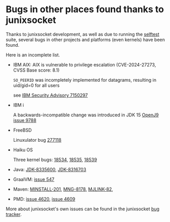 # Bugs in other places found thanks to junixsocket

Thanks to junixsocket development, as well as due to running the [selftest](selftest.html) suite, several bugs in other projects and platforms (even kernels) have been found.

Here is an incomplete list.

* IBM AIX: AIX is vulnerable to privilege escalation (CVE-2024-27273, CVSS Base score: 8.1)

  `SO_PEERID` was incompletely implemented for datagrams, resulting in uid/gid=0 for all users
  
  see [IBM Security Advisory 7150297](https://www.ibm.com/support/pages/node/7150297)

* IBM i

  A backwards-incompatible change was introduced in JDK 15 [OpenJ9 issue 9788](https://github.com/eclipse-openj9/openj9/issues/9788)

* FreeBSD

  Linuxulator bug [277118](https://bugs.freebsd.org/bugzilla/show_bug.cgi?id=277118)

* Haiku OS

  Three kernel bugs: [18534](https://dev.haiku-os.org/ticket/18534), [18535](https://dev.haiku-os.org/ticket/18535), [18539](https://dev.haiku-os.org/ticket/18539)

* Java: [JDK-8335600](https://bugs.openjdk.org/browse/JDK-8335600), [JDK-8316703](https://bugs.openjdk.org/browse/JDK-8316703)

* GraalVM: [issue 547](https://github.com/graalvm/native-build-tools/issues/547)

* Maven: [MINSTALL-201](https://issues.apache.org/jira/browse/MINSTALL-201), [MNG-8178](https://issues.apache.org/jira/browse/MNG-8178), [MJLINK-82](https://issues.apache.org/jira/browse/MJLINK-82), 

* PMD: [issue 4620](https://github.com/pmd/pmd/issues/4620), [issue 4609](https://github.com/pmd/pmd/pull/4609)

More about junixsocket's own issues can be found in the junixsocket [bug tracker](https://github.com/kohlschutter/junixsocket/issues).
